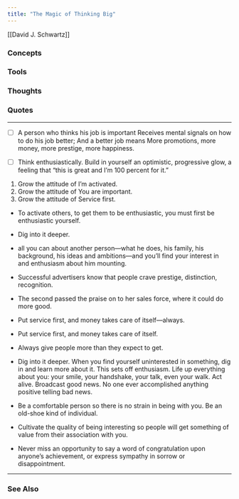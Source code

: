 ```yaml
---
title: "The Magic of Thinking Big"
---
```


[[David J. Schwartz]]

### Concepts

### Tools

### Thoughts

### Quotes
---

- [ ] A person who thinks his job is important Receives mental signals on how to do his job better; And a better job means More promotions, more money, more prestige, more happiness.

- [ ] Think enthusiastically. Build in yourself an optimistic, progressive glow, a feeling that “this is great and I’m 100 percent for it.”

1. Grow the attitude of I’m activated. 
2. Grow the attitude of You are important.
3. Grow the attitude of Service first.

- To activate others, to get them to be enthusiastic, you must first be enthusiastic yourself.

- Dig into it deeper.

- all you can about another person—what he does, his family, his background, his ideas and ambitions—and you’ll find your interest in and enthusiasm about him mounting.

- Successful advertisers know that people crave prestige, distinction, recognition.

- The second passed the praise on to her sales force, where it could do more good. 

- Put service first, and money takes care of itself—always.

- Put service first, and money takes care of itself.

- Always give people more than they expect to get.

- Dig into it deeper. When you find yourself uninterested in something, dig in and learn more about it. This sets off enthusiasm. Life up everything about you: your smile, your handshake, your talk, even your walk. Act alive. Broadcast good news. No one ever accomplished anything positive telling bad news.

- Be a comfortable person so there is no strain in being with you. Be an old-shoe kind of individual.

- Cultivate the quality of being interesting so people will get something of value from their association with you.

- Never miss an opportunity to say a word of congratulation upon anyone’s achievement, or express sympathy in sorrow or disappointment.


----
### See Also